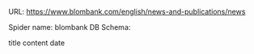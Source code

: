 URL: https://www.blombank.com/english/news-and-publications/news

Spider name: blombank
DB Schema:

title
content
date